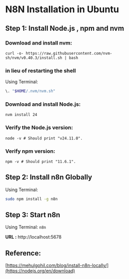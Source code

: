 # N8N Installation in Ubuntu

## Step 1: Install Node.js , npm and nvm

### Download and install nvm:
`curl -o- https://raw.githubusercontent.com/nvm-sh/nvm/v0.40.3/install.sh | bash`

### in lieu of restarting the shell
Using Terminal:
```bash
\. "$HOME/.nvm/nvm.sh"
```
### Download and install Node.js:
`nvm install 24`

### Verify the Node.js version:
`node -v # Should print "v24.11.0".`

### Verify npm version:
`npm -v # Should print "11.6.1".`

## Step 2: Install n8n Globally
Using Terminal:
```bash
sudo npm install -g n8n
```
## Step 3: Start n8n
Using Terminal: `n8n`

**URL :** http://localhost:5678














## Reference: 
[https://mehulgohil.com/blog/install-n8n-locally/](https://nodejs.org/en/download)
